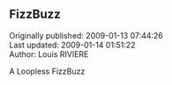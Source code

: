 ## FizzBuzz  
Originally published: 2009-01-13 07:44:26  
Last updated: 2009-01-14 01:51:22  
Author: Louis RIVIERE  
  
A Loopless FizzBuzz
